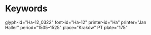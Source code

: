 # Keywords
glyph-id="Ha-12_0322"
font-id="Ha-12"
printer-id="Ha"
printer="Jan Haller"
period="1505–1525"
place="Kraków"
PT plate="175"
